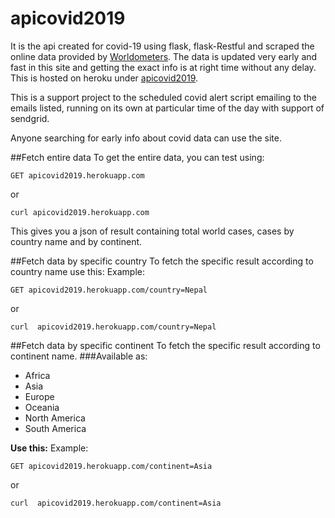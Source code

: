 # apicovid2019 
It is the api created for covid-19 using flask, flask-Restful and scraped the online data
provided by [Worldometers](https://www.worldometers.info/coronavirus/).
The data is updated very early and fast in this site and getting the exact info is at right time
without any delay. This is hosted on heroku under [apicovid2019](https://apicovid2019.herokuapp.com).


This is a support project to the scheduled covid alert script emailing 
to the emails listed, running on its own at particular time of the day
with support of sendgrid.

Anyone searching for early info about covid data can use the site.

##Fetch entire data 
To get the entire data, you can test using:
```
GET apicovid2019.herokuapp.com
```
or
```
curl apicovid2019.herokuapp.com
```
This gives you a json of result containing total world cases, cases by country name and by continent.

##Fetch data by specific country 
To fetch the specific result according to country name
use this:
Example:
```
GET apicovid2019.herokuapp.com/country=Nepal
```
or 
```
curl  apicovid2019.herokuapp.com/country=Nepal
```

##Fetch data by specific continent 
To fetch the specific result according to continent name.
###Available as:
   - Africa
   - Asia
   - Europe
   - Oceania
   - North America
   - South America

**Use this:**
Example:
```
GET apicovid2019.herokuapp.com/continent=Asia
```
or 
```
curl  apicovid2019.herokuapp.com/continent=Asia
```




